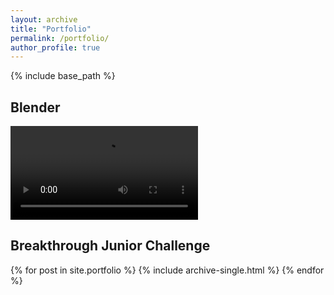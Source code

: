 ```yaml
---
layout: archive
title: "Portfolio"
permalink: /portfolio/
author_profile: true
---
```


{% include base_path %}

Blender
------
<!-- ![Satisfying Pendulum](/images/Pendulum.mp4) -->
<video src="/images/Pendulum.mp4" controls="controls" style="max-width: 730px;">
</video>

Breakthrough Junior Challenge
------
{% for post in site.portfolio %}
  {% include archive-single.html %}
{% endfor %}

